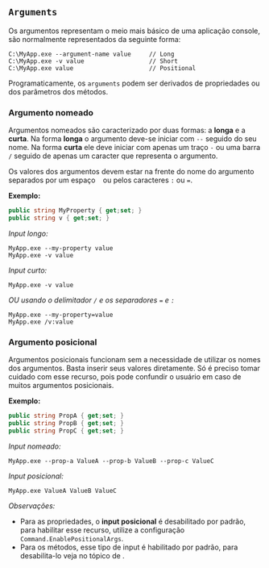 ## `Arguments` <header-set anchor-name="input-arguments" />

Os argumentos representam o meio mais básico de uma aplicação console, são normalmente representados da seguinte forma:

```
C:\MyApp.exe --argument-name value     // Long
C:\MyApp.exe -v value                  // Short
C:\MyApp.exe value                     // Positional
```

Programaticamente, os `arguments` podem ser derivados de propriedades ou dos parâmetros dos métodos.

### Argumento nomeado <header-set anchor-name="input-named" />

Argumentos nomeados são caracterizado por duas formas: a **longa** e a **curta**. Na forma **longa** o argumento deve-se iniciar com `--` seguido do seu nome. Na forma **curta** ele deve iniciar com apenas um traço `-` ou uma barra `/` seguido de apenas um caracter que representa o argumento.

Os valores dos argumentos devem estar na frente do nome do argumento separados por um espaço ` ` ou pelos caracteres `:` ou `=`.

**Exemplo:**

```csharp
public string MyProperty { get;set; }
public string v { get;set; }
```

_Input longo:_

```
MyApp.exe --my-property value
MyApp.exe -v value
```

_Input curto:_

```
MyApp.exe -v value
```

_OU usando o delimitador `/` e os separadores `=` e `:`_

```
MyApp.exe --my-property=value
MyApp.exe /v:value
```

### Argumento posicional <header-set anchor-name="input-positional" />

Argumentos posicionais funcionam sem a necessidade de utilizar os nomes dos argumentos. Basta inserir seus valores diretamente. Só é preciso tomar cuidado com esse recurso, pois pode confundir o usuário em caso de muitos argumentos posicionais.

**Exemplo:**

```csharp
public string PropA { get;set; }
public string PropB { get;set; }
public string PropC { get;set; }
```

_Input nomeado:_

```
MyApp.exe --prop-a ValueA --prop-b ValueB --prop-c ValueC
```

_Input posicional:_

```
MyApp.exe ValueA ValueB ValueC
```

_Observações:_

* Para as propriedades, o **input posicional** é desabilitado por padrão, para habilitar esse recurso, utilize a configuração `Command.EnablePositionalArgs`.
* Para os métodos, esse tipo de input é habilitado por padrão, para desabilita-lo veja no tópico de <anchor-get name="methods-positional-inputs" />.